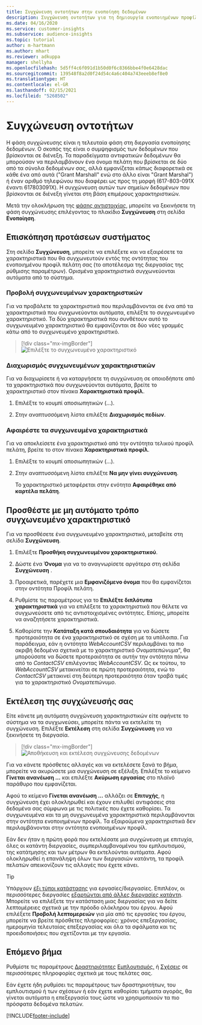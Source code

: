 ```yaml
---
title: Συγχώνευση οντοτήτων στην ενοποίηση δεδομένων
description: Συγχώνευση οντοτήτων για τη δημιουργία ενοποιημένων προφίλ πελατών.
ms.date: 04/16/2020
ms.service: customer-insights
ms.subservice: audience-insights
ms.topic: tutorial
author: m-hartmann
ms.author: mhart
ms.reviewer: adkuppa
manager: shellyha
ms.openlocfilehash: 5d5ff4c6f091d1b50d0f6c8366bbe4f0e6428dac
ms.sourcegitcommit: 139548f8a2d0f24d54c4a6c404a743eeeb8ef8e0
ms.translationtype: HT
ms.contentlocale: el-GR
ms.lasthandoff: 02/15/2021
ms.locfileid: "5268502"
---
```

# <a name="merge-entities"></a>Συγχώνευση οντοτήτων

Η φάση συγχώνευσης είναι η τελευταία φάση στη διεργασία ενοποίησης δεδομένων. Ο σκοπός της είναι ο συμψηφισμός των δεδομένων που βρίσκονται σε διένεξη. Τα παραδείγματα αντιφατικών δεδομένων θα μπορούσαν να περιλαμβάνουν ένα όνομα πελάτη που βρίσκεται σε δύο από τα σύνολα δεδομένων σας, αλλά εμφανίζεται κάπως διαφορετικά σε κάθε ένα από αυτά ("Grant Marshall" ενώ στο άλλο είναι "Grant Marshal") ή έναν αριθμό τηλεφώνου που διαφέρει ως προς τη μορφή (617-803-091X έναντι 617803091X). Η συγχώνευση αυτών των σημείων δεδομένων που βρίσκονται σε διένεξη γίνεται στη βάση επιμέρους χαρακτηριστικών.

Μετά την ολοκλήρωση της [φάσης αντιστοιχίας](match-entities.md), μπορείτε να ξεκινήσετε τη φάση συγχώνευσης επιλέγοντας το πλακίδιο **Συγχώνευση** στη σελίδα **Ενοποίηση**.

## <a name="review-system-recommendations"></a>Επισκόπηση προτάσεων συστήματος

Στη σελίδα **Συγχώνευση**, μπορείτε να επιλέξετε και να εξαιρέσετε τα χαρακτηριστικά που θα συγχωνευτούν εντός της οντότητας του ενοποιημένου προφίλ πελάτη σας (το αποτέλεσμα της διεργασίας της ρύθμισης παραμέτρων). Ορισμένα χαρακτηριστικά συγχωνεύονται αυτόματα από το σύστημα.

### <a name="view-merged-attributes"></a>Προβολή συγχωνευμένων χαρακτηριστικών

Για να προβάλετε τα χαρακτηριστικά που περιλαμβάνονται σε ένα από τα χαρακτηριστικά που συγχωνεύονται αυτόματα, επιλέξτε το συγχωνευμένο χαρακτηριστικό. Τα δύο χαρακτηριστικά που συνθέτουν αυτό το συγχωνευμένο χαρακτηριστικό θα εμφανίζονται σε δύο νέες γραμμές κάτω από το συγχωνευμένο χαρακτηριστικό.

> [!div class="mx-imgBorder"]
> ![Επιλέξτε το συγχωνευμένο χαρακτηριστικό](media/configure-data-merge-profile-attributes.png "Επιλέξτε το συγχωνευμένο χαρακτηριστικό")

### <a name="separate-merged-attributes"></a>Διαχωρισμός συγχωνευμένων χαρακτηριστικών

Για να διαχωρίσετε ή να καταργήσετε τη συγχώνευση σε οποιοδήποτε από τα χαρακτηριστικά που συγχωνεύονται αυτόματα, βρείτε το χαρακτηριστικό στον πίνακα **Χαρακτηριστικά προφίλ**.

1. Επιλέξτε το κουμπί αποσιωπητικών (...).
  
2. Στην αναπτυσσόμενη λίστα επιλέξτε **Διαχωρισμός πεδίων**.

### <a name="remove-merged-attributes"></a>Αφαιρέστε τα συγχωνευμένα χαρακτηριστικά

Για να αποκλείσετε ένα χαρακτηριστικό από την οντότητα τελικού προφίλ πελάτη, βρείτε το στον πίνακα **Χαρακτηριστικά προφίλ**.

1. Επιλέξτε το κουμπί αποσιωπητικών (...).
  
2. Στην αναπτυσσόμενη λίστα επιλέξτε **Να μην γίνει συγχώνευση**.

   Το χαρακτηριστικό μεταφέρεται στην ενότητα **Αφαιρέθηκε από καρτέλα πελάτη**.

## <a name="manually-add-a-merged-attribute"></a>Προσθέστε με μη αυτόματο τρόπο συγχωνευμένο χαρακτηριστικό

Για να προσθέσετε ένα συγχωνευμένο χαρακτηριστικό, μεταβείτε στη σελίδα **Συγχώνευση**.

1. Επιλέξτε **Προσθήκη συγχωνευμένου χαρακτηριστικού**.

2. Δώστε ένα **Όνομα** για να το αναγνωρίσετε αργότερα στη σελίδα **Συγχώνευση** .

3. Προαιρετικά, παρέχετε μια **Εμφανιζόμενο όνομα** που θα εμφανίζεται στην οντότητα Προφίλ πελάτη.

4. Ρυθμίστε τις παραμέτρους για το **Επιλέξτε διπλότυπα χαρακτηριστικά** για να επιλέξετε τα χαρακτηριστικά που θέλετε να συγχωνεύσετε από τις αντιστοιχισμένες οντότητες. Επίσης, μπορείτε να αναζητήσετε χαρακτηριστικά.

5. Καθορίστε την **Κατάταξη κατά σπουδαιότητα** για να δώσετε προτεραιότητα σε ένα χαρακτηριστικό σε σχέση με τα υπόλοιπα. Για παράδειγμα, εάν η οντότητα *WebAccountCSV* περιλαμβάνει τα πιο ακριβή δεδομένα σχετικά με το χαρακτηριστικό *Ονοματεπώνυμα*", θα μπορούσατε να δώσετε προτεραιότητα σε αυτήν την οντότητα πάνω από το *ContactCSV* επιλέγοντας *WebAccountCSV*. Ως εκ τούτου, το *WebAccountCSV* μετακινείται σε πρώτη προτεραιότητα, ενώ το *ContactCSV* μετακινεί στη δεύτερη προτεραιότητα όταν τραβά τιμές για το χαρακτηριστικό *Ονοματεπώνυμο*.

## <a name="run-your-merge"></a>Εκτέλεση της συγχώνευσής σας

Είτε κάνετε μη αυτόματη συγχώνευση χαρακτηριστικών είτε αφήνετε το σύστημα να τα συγχωνεύσει, μπορείτε πάντα να εκτελείτε τη συγχώνευση. Επιλέξτε **Εκτέλεση** στη σελίδα **Συγχώνευση** για να ξεκινήσετε τη διεργασία.

> [!div class="mx-imgBorder"]
> ![Αποθήκευση και εκτέλεση συγχώνευσης δεδομένων](media/configure-data-merge-save-run.png "Αποθήκευση και εκτέλεση συγχώνευσης δεδομένων")

Για να κάνετε πρόσθετες αλλαγές και να εκτελέσετε ξανά το βήμα, μπορείτε να ακυρώσετε μια συγχώνευση σε εξέλιξη. Επιλέξτε το κείμενο **Γίνεται ανανέωση ...** και επιλέξτε **Ακύρωση εργασίας** στο πλαϊνό παράθυρο που εμφανίζεται.

Αφού το κείμενο **Γίνεται ανανέωση ...** αλλάζει σε **Επιτυχής**, η συγχώνευση έχει ολοκληρωθεί και έχουν επιλυθεί αντιφάσεις στα δεδομένα σας σύμφωνα με τις πολιτικές που έχετε καθορίσει. Τα συγχωνευμένα και τα μη συγχωνευμένα χαρακτηριστικά περιλαμβάνονται στην οντότητα ενοποιημένων προφίλ. Τα εξαιρούμενα χαρακτηριστικά δεν περιλαμβάνονται στην οντότητα ενοποιημένων προφίλ.

Εάν δεν ήταν η πρώτη φορά που εκτελέσατε μια συγχώνευση με επιτυχία, όλες οι κατάντη διεργασίες, συμπεριλαμβανομένου του εμπλουτισμού, της κατάτμησης και των μέτρων θα εκτελούνται αυτόματα. Αφού ολοκληρωθεί η επανάληψη όλων των διεργασιών κατάντη, τα προφίλ πελατών απεικονίζουν τις αλλαγές που έχετε κάνει.

> [!TIP]
> Υπάρχουν [έξι τύποι κατάστασης](system.md#status-types) για εργασίες/διεργασίες. Επιπλέον, οι περισσότερες διεργασίες [εξαρτώνται από άλλες διεργασίες κατάντη](system.md#refresh-policies). Μπορείτε να επιλέξετε την κατάσταση μιας διεργασίας για να δείτε λεπτομέρειες σχετικά με την πρόοδο ολόκληρου του έργου. Αφού επιλέξετε **Προβολή λεπτομερειών** για μία από τις εργασίες του έργου, μπορείτε να βρείτε πρόσθετες πληροφορίες: χρόνος επεξεργασίας, ημερομηνία τελευταίας επεξεργασίας και όλα τα σφάλματα και τις προειδοποιήσεις που σχετίζονται με την εργασία.

## <a name="next-step"></a>Επόμενο βήμα

Ρυθμίστε τις παραμέτρους [Δραστηριότητες](activities.md) [Εμπλουτισμός,](enrichment-microsoft-graph.md) ή [Σχέσεις](relationships.md) σε περισσότερες πληροφορίες σχετικά με τους πελάτες σας.

Εάν έχετε ήδη ρυθμίσει τις παραμέτρους των δραστηριοτήτων, του εμπλουτισμού ή των σχέσεων ή εάν έχετε καθορίσει τμήματα αγοράς, θα γίνεται αυτόματα η επεξεργασία τους ώστε να χρησιμοποιούν τα πιο πρόσφατα δεδομένα πελατών.




[!INCLUDE[footer-include](../includes/footer-banner.md)]